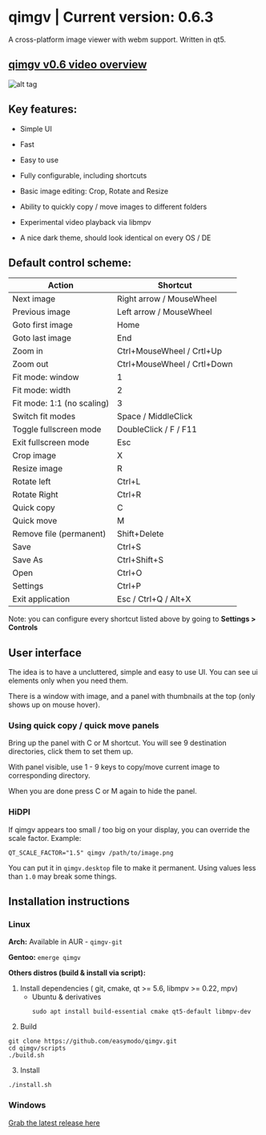 qimgv | Current version: 0.6.3
=====
A cross-platform image viewer with webm support. Written in qt5.

## [qimgv v0.6 video overview](https://www.youtube.com/watch?v=AODRGCRPCpw)

![alt tag](https://i.imgur.com/prIficV.png)

## Key features:

- Simple UI

- Fast

- Easy to use

- Fully configurable, including shortcuts

- Basic image editing: Crop, Rotate and Resize

- Ability to quickly copy / move images to different folders

- Experimental video playback via libmpv

- A nice dark theme, should look identical on every OS / DE

## Default control scheme:

| Action  | Shortcut |
| ------------- | ------------- |
| Next image  | Right arrow / MouseWheel |
| Previous image  | Left arrow / MouseWheel |
| Goto first image  | Home |
| Goto last image  | End |
| Zoom in  | Ctrl+MouseWheel / Crtl+Up |
| Zoom out  | Ctrl+MouseWheel / Crtl+Down |
| Fit mode: window | 1 |
| Fit mode: width | 2 |
| Fit mode: 1:1 (no scaling) | 3 |
| Switch fit modes  | Space / MiddleClick |
| Toggle fullscreen mode  | DoubleClick / F / F11 |
| Exit fullscreen mode | Esc |
| Crop image  | X |
| Resize image  | R |
| Rotate left  | Ctrl+L |
| Rotate Right  | Ctrl+R |
| Quick copy  | C |
| Quick move  | M |
| Remove file (permanent)  | Shift+Delete |
| Save  | Ctrl+S |
| Save As  | Ctrl+Shift+S |
| Open | Ctrl+O |
| Settings  | Ctrl+P |
| Exit application | Esc / Ctrl+Q / Alt+X |

Note: you can configure every shortcut listed above by going to __Settings > Controls__

## User interface

The idea is to have a uncluttered, simple and easy to use UI. You can see ui elements only when you need them.

There is a window with image, and a panel with thumbnails at the top (only shows up on mouse hover).

### Using quick copy / quick move panels

Bring up the panel with C or M shortcut. You will see 9 destination directories, click them to set them up.

With panel visible, use 1 - 9 keys to copy/move current image to corresponding directory.

When you are done press C or M again to hide the panel.

### HiDPI

If qimgv appears too small / too big on your display, you can override the scale factor. Example:
```
QT_SCALE_FACTOR="1.5" qimgv /path/to/image.png
```
You can put it in `qimgv.desktop` file to make it permanent. Using values less than `1.0` may break some things.

## Installation instructions

### Linux

  __Arch:__ Available in AUR - `qimgv-git`
  
  __Gentoo:__ `emerge qimgv`
    
  __Others distros (build & install via script):__
  
  1. Install dependencies ( git, cmake, qt >= 5.6, libmpv >= 0.22, mpv)
     - Ubuntu & derivatives
		```
		sudo apt install build-essential cmake qt5-default libmpv-dev 
		```
  2. Build
```
git clone https://github.com/easymodo/qimgv.git
cd qimgv/scripts
./build.sh
```
  3. Install  
```
./install.sh
```

### Windows

  [Grab the latest release here](https://github.com/easymodo/qimgv/releases)
  
  
